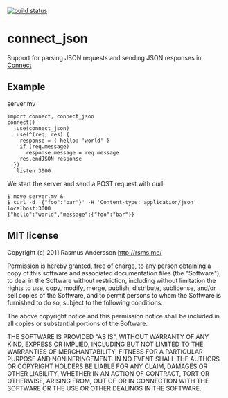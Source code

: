 [![build status](https://secure.travis-ci.org/rsms/connect_json.png)](http://travis-ci.org/rsms/connect_json)
# connect_json

Support for parsing JSON requests and sending JSON responses in [Connect](http://senchalabs.github.com/connect/)

## Example

server.mv

    import connect, connect_json
    connect()
      .use(connect_json)
      .use(^(req, res) {
        response = { hello: 'world' }
        if (req.message)
          response.message = req.message
        res.endJSON response
      })
      .listen 3000

We start the server and send a POST request with curl:

    $ move server.mv &
    $ curl -d '{"foo":"bar"}' -H 'Content-type: application/json' localhost:3000
    {"hello":"world","message":{"foo":"bar"}}


## MIT license

Copyright (c) 2011 Rasmus Andersson <http://rsms.me/>

Permission is hereby granted, free of charge, to any person obtaining a copy
of this software and associated documentation files (the "Software"), to deal
in the Software without restriction, including without limitation the rights
to use, copy, modify, merge, publish, distribute, sublicense, and/or sell
copies of the Software, and to permit persons to whom the Software is
furnished to do so, subject to the following conditions:

The above copyright notice and this permission notice shall be included in
all copies or substantial portions of the Software.

THE SOFTWARE IS PROVIDED "AS IS", WITHOUT WARRANTY OF ANY KIND, EXPRESS OR
IMPLIED, INCLUDING BUT NOT LIMITED TO THE WARRANTIES OF MERCHANTABILITY,
FITNESS FOR A PARTICULAR PURPOSE AND NONINFRINGEMENT. IN NO EVENT SHALL THE
AUTHORS OR COPYRIGHT HOLDERS BE LIABLE FOR ANY CLAIM, DAMAGES OR OTHER
LIABILITY, WHETHER IN AN ACTION OF CONTRACT, TORT OR OTHERWISE, ARISING FROM,
OUT OF OR IN CONNECTION WITH THE SOFTWARE OR THE USE OR OTHER DEALINGS IN
THE SOFTWARE.
